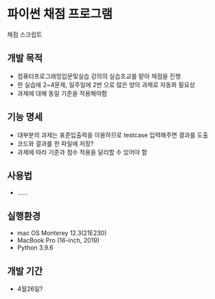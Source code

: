 # 파이썬 채점 프로그램
채점 스크립트

## 개발 목적
- 컴퓨터프로그래밍입문및실습 강의의 실습조교를 맡아 채점을 진행
- 한 실습에 2~4문제, 일주일에 2번 으로 많은 양의 과제로 자동화 필요성
- 과제에 대해 동일 기준을 적용해야함

## 기능 명세
- 대부분의 과제는 표준입출력을 이용하므로 testcase 입력해주면 결과를 도출
- 코드와 결과를 한 파일에 저장?
- 과제에 따라 기준과 점수 적용을 달리할 수 있어야 함

## 사용법
- ......
  
## 실행환경
- mac OS Monterey 12.3(21E230)
- MacBook Pro (16-inch, 2019)
- Python 3.9.6

## 개발 기간
- 4월26일?